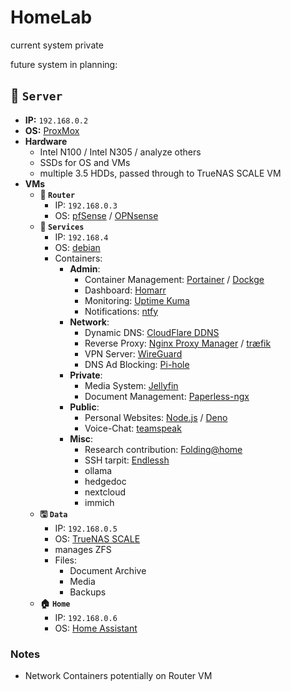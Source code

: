 # HomeLab

current system private

future system in planning:

## **🍗 `Server`**

- **IP:** `192.168.0.2`
- **OS:** [ProxMox](https://www.proxmox.com/)
- **Hardware**
  - Intel N100 / Intel N305 / analyze others
  - SSDs for OS and VMs
  - multiple 3.5 HDDs, passed through to TrueNAS SCALE VM
- **VMs**
  - **🛜 `Router`**
    - IP: `192.168.0.3`
    - OS: [pfSense](https://www.pfsense.org/) / [OPNsense](https://opnsense.org/)
  - **🐋 `Services`**
    - IP: `192.168.4`
    - OS: [debian](https://www.debian.org/)
    - Containers:
      - **Admin**:
        - Container Management: [Portainer](https://www.portainer.io/) / [Dockge](https://dockge.kuma.pet/)
        - Dashboard: [Homarr](https://homarr.dev/)
        - Monitoring: [Uptime Kuma](https://uptime.kuma.pet/)
        - Notifications: [ntfy](https://docs.ntfy.sh/)
      - **Network**:
        - Dynamic DNS: [CloudFlare DDNS](https://hub.docker.com/r/oznu/cloudflare-ddns)
        - Reverse Proxy: [Nginx Proxy Manager](https://nginxproxymanager.com/) / [træfik](https://traefik.io/)
        - VPN Server: [WireGuard](https://www.wireguard.com/)
        - DNS Ad Blocking: [Pi-hole](https://pi-hole.net/)
      - **Private**:
        - Media System: [Jellyfin](https://jellyfin.org/)
        - Document Management: [Paperless-ngx](https://docs.paperless-ngx.com/)
      - **Public**:
        - Personal Websites: [Node.js](https://nodejs.org/) / [Deno](https://deno.com/)
        - Voice-Chat: [teamspeak](https://www.teamspeak.com/)
      - **Misc**:
        - Research contribution: [Folding@home](https://foldingathome.org/)
        - SSH tarpit: [Endlessh](https://github.com/skeeto/endlessh)
        - ollama
        - hedgedoc
        - nextcloud
        - immich
  - **🖫 `Data`**
    - IP: `192.168.0.5`
    - OS: [TrueNAS SCALE](https://www.truenas.com/truenas-scale/)
    - manages ZFS
    - Files:
      - Document Archive
      - Media
      - Backups
  - **🏠 `Home`**
    - IP: `192.168.0.6`
    - OS: [Home Assistant](https://www.home-assistant.io/)

### Notes

- Network Containers potentially on Router VM
